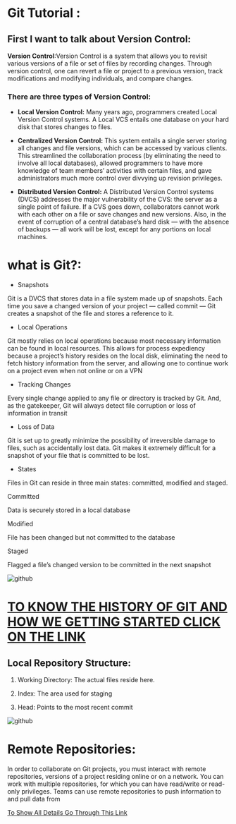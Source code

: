 # Git Tutorial :
## First I want to talk about Version Control:

 __Version Control__:Version Control is a system that allows you to revisit various versions of a file or set of files by recording changes. Through version control, one can revert a file or project to a previous version, track modifications and modifying individuals, and compare changes.
 
 ### There are three types of Version Control:
 
 * __Local Version Control:__
Many years ago, programmers created Local Version Control systems. A Local VCS entails one database on your hard disk that stores changes to files.

* __Centralized Version Control:__
 This system entails a single server storing all changes and file versions, which can be accessed by various clients. This streamlined the collaboration process (by eliminating the need to involve all local databases), allowed programmers to have more knowledge of team members’ activities with certain files, and gave administrators much more control over divvying up revision privileges.
 
 * __Distributed Version Control:__
A Distributed Version Control systems (DVCS) addresses the major vulnerability of the CVS: the server as a single point of failure. If a CVS goes down, collaborators cannot work with each other on a file or save changes and new versions. Also, in the event of corruption of a central database’s hard disk — with the absence of backups — all work will be lost, except for any portions on local machines.

# what is Git?:

* Snapshots

Git is a DVCS that stores data in a file system made up of snapshots. Each time you save a changed version of your project — called commit — Git creates a snapshot of the file and stores a reference to it.

* Local Operations

Git mostly relies on local operations because most necessary information can be found in local resources. This allows for process expediency because a project’s history resides on the local disk, eliminating the need to fetch history information from the server, and allowing one to continue work on a project even when not online or on a VPN

* Tracking Changes

Every single change applied to any file or directory is tracked by Git. And, as the gatekeeper, Git will always detect file corruption or loss of information in transit

* Loss of Data

Git is set up to greatly minimize the possibility of irreversible damage to files, such as accidentally lost data. Git makes it extremely difficult for a snapshot of your file that is committed to be lost.

* States

Files in Git can reside in three main states: committed, modified and staged.

Committed

Data is securely stored in a local database

Modified

File has been changed but not committed to the database


Staged

Flagged a file’s changed version to be committed in the next snapshot

![github](https://blog.udemy.com/wp-content/uploads/2015/08/image066.png)


# [TO KNOW THE HISTORY OF GIT AND HOW WE GETTING STARTED CLICK ON THE LINK ](https://blog.udemy.com/git-tutorial-a-comprehensive-guide/#3) 

## Local Repository Structure:

 1. Working Directory: The actual files reside here.
 
 1. Index: The area used for staging
 
 1. Head: Points to the most recent commit
 
 ![github](https://blog.udemy.com/wp-content/uploads/2015/08/image036.png)
 
 # Remote Repositories:
 
 In order to collaborate on Git projects, you must interact with remote repositories, versions of a project residing online or on a network. You can work with multiple repositories, for which you can have read/write or read-only privileges. Teams can use remote repositories to push information to and pull data from
 
 
 [To Show All Details Go Through This Link ](https://blog.udemy.com/git-tutorial-a-comprehensive-guide/#3)
